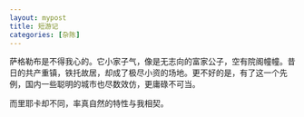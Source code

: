 ```yaml
---
layout: mypost
title: 短游记
categories: [杂陈]
---
```


萨格勒布是不得我心的。它小家子气，像是无志向的富家公子，空有院阁幢幢。昔日的共产重镇，铁托故居，却成了极尽小资的场地。更不好的是，有了这一个先例，国内一些聪明的城市也尽数效仿，更庸碌不可当。

而里耶卡却不同，率真自然的特性与我相契。